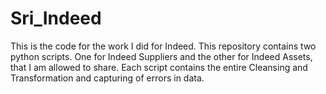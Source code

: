 # Sri_Indeed
This is the code for the work I did for Indeed.
This repository contains two python scripts. One for Indeed Suppliers and the other for Indeed Assets, that I am allowed to share. Each script contains the entire Cleansing and Transformation and capturing of errors in data.

